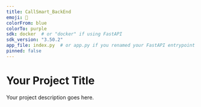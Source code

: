 ```yaml
---
title: CallSmart_BackEnd
emoji: 🚀
colorFrom: blue
colorTo: purple
sdk: docker  # or "docker" if using FastAPI
sdk_version: "3.50.2"
app_file: index.py  # or app.py if you renamed your FastAPI entrypoint
pinned: false
---
```


# Your Project Title
Your project description goes here.